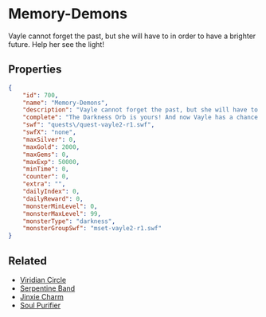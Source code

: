 # Memory-Demons

Vayle cannot forget the past, but she will have to in order to have a brighter future. Help her see the light!

## Properties

```json
{
    "id": 700,
    "name": "Memory-Demons",
    "description": "Vayle cannot forget the past, but she will have to in order to have a brighter future. Help her see the light!",
    "complete": "The Darkness Orb is yours! And now Vayle has a chance to be truly happy in the future.",
    "swf": "quests\/quest-vayle2-r1.swf",
    "swfX": "none",
    "maxSilver": 0,
    "maxGold": 2000,
    "maxGems": 0,
    "maxExp": 50000,
    "minTime": 0,
    "counter": 0,
    "extra": "",
    "dailyIndex": 0,
    "dailyReward": 0,
    "monsterMinLevel": 0,
    "monsterMaxLevel": 99,
    "monsterType": "darkness",
    "monsterGroupSwf": "mset-vayle2-r1.swf"
}
```

## Related

- [Viridian Circle](../items/4657-viridian-circle.md)
- [Serpentine Band](../items/4658-serpentine-band.md)
- [Jinxie Charm](../items/4659-jinxie-charm.md)
- [Soul Purifier](../items/4660-soul-purifier.md)

